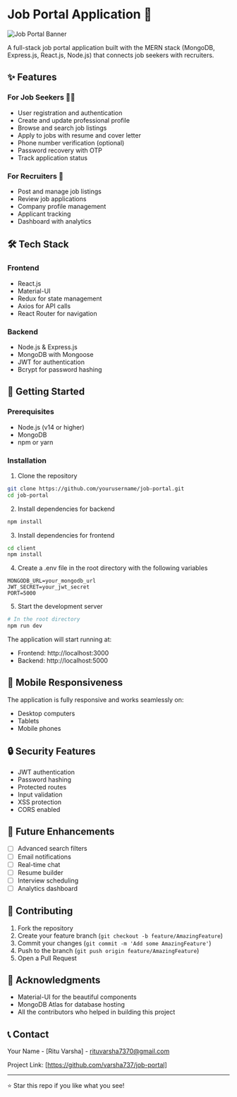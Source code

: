 # Job Portal Application 🚀

![Job Portal Banner](https://user-images.githubusercontent.com/12345678/job-portal-banner.png)

A full-stack job portal application built with the MERN stack (MongoDB, Express.js, React.js, Node.js) that connects job seekers with recruiters.

## ✨ Features

### For Job Seekers 👨‍💼
- User registration and authentication
- Create and update professional profile
- Browse and search job listings
- Apply to jobs with resume and cover letter
- Phone number verification (optional)
- Password recovery with OTP
- Track application status

### For Recruiters 👔
- Post and manage job listings
- Review job applications
- Company profile management
- Applicant tracking
- Dashboard with analytics

## 🛠️ Tech Stack

### Frontend
- React.js
- Material-UI
- Redux for state management
- Axios for API calls
- React Router for navigation

### Backend
- Node.js & Express.js
- MongoDB with Mongoose
- JWT for authentication
- Bcrypt for password hashing


## 🚀 Getting Started

### Prerequisites
- Node.js (v14 or higher)
- MongoDB
- npm or yarn

### Installation

1. Clone the repository
```bash
git clone https://github.com/yourusername/job-portal.git
cd job-portal
```

2. Install dependencies for backend
```bash
npm install
```

3. Install dependencies for frontend
```bash
cd client
npm install
```

4. Create a .env file in the root directory with the following variables
```env
MONGODB_URL=your_mongodb_url
JWT_SECRET=your_jwt_secret
PORT=5000
```

5. Start the development server
```bash
# In the root directory
npm run dev
```

The application will start running at:
- Frontend: http://localhost:3000
- Backend: http://localhost:5000

## 📱 Mobile Responsiveness

The application is fully responsive and works seamlessly on:
- Desktop computers
- Tablets
- Mobile phones

## 🔒 Security Features

- JWT authentication
- Password hashing
- Protected routes
- Input validation
- XSS protection
- CORS enabled

## 🎯 Future Enhancements

- [ ] Advanced search filters
- [ ] Email notifications
- [ ] Real-time chat
- [ ] Resume builder
- [ ] Interview scheduling
- [ ] Analytics dashboard

## 👥 Contributing

1. Fork the repository
2. Create your feature branch (`git checkout -b feature/AmazingFeature`)
3. Commit your changes (`git commit -m 'Add some AmazingFeature'`)
4. Push to the branch (`git push origin feature/AmazingFeature`)
5. Open a Pull Request


## 🙏 Acknowledgments

- Material-UI for the beautiful components
- MongoDB Atlas for database hosting
- All the contributors who helped in building this project

## 📞 Contact

Your Name - [Ritu Varsha] - rituvarsha7370@gmail.com

Project Link: [https://github.com/varsha737/job-portal]

---
⭐️ Star this repo if you like what you see! 
